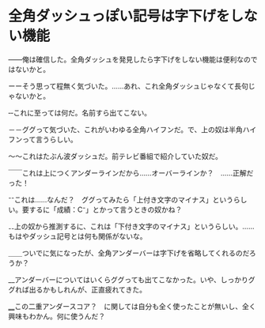 # 全角ダッシュっぽい記号は字下げをしない機能

――俺は確信した。全角ダッシュを発見したら字下げをしない機能は便利なのではないかと。

ーーそう思って程無く気づいた。……あれ、これ全角ダッシュじゃなくて長句じゃないかと。

‐‐これに至っては何だ。名前すら出てこない。

－－ググって気づいた、これがいわゆる全角ハイフンだ。で、上の奴は半角ハイフンって言うらしい。

～～これはたぶん波ダッシュだ。前テレビ番組で紹介していた奴だ。

￣￣これは上につくアンダーラインだから……オーバーラインか？　……正解だった！

⁻⁻これは……なんだ？　ググってみたら「上付き文字のマイナス」というらしい。要するに「成績：C⁻」とかって言うときの奴かね？

₋₋上の奴から推測するに、これは「下付き文字のマイナス」というらしい。……もはやダッシュ記号とは何も関係がないな。

＿＿ついでに気になったが、全角アンダーバーは字下げを省略してくれるのだろうか？

__アンダーバーについてはいくらググっても出てこなかった。いや、しっかりググれば出るかもしれんが、正直疲れてきた。

‗‗この二重アンダースコア？　に関しては自分も全く使ったことが無いし、全く興味もわかん。何に使うんだ？